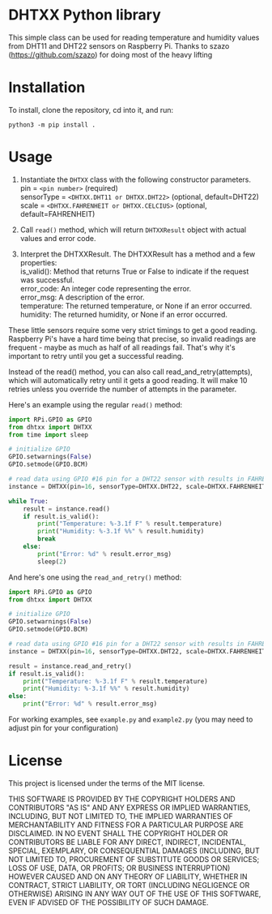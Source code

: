 # DHTXX Python library

This simple class can be used for reading temperature and humidity values from DHT11 and DHT22 sensors on Raspberry Pi.
Thanks to szazo (https://github.com/szazo) for doing most of the heavy lifting

# Installation

To install, clone the repository, cd into it, and run:

```
python3 -m pip install .
```

# Usage

1. Instantiate the `DHTXX` class with the following constructor parameters.  
    pin = `<pin number>` (required)  
    sensorType = `<DHTXX.DHT11 or DHTXX.DHT22>` (optional, default=DHT22)  
    scale = `<DHTXX.FAHRENHEIT or DHTXX.CELCIUS>` (optional, default=FAHRENHEIT)  

2. Call `read()` method, which will return `DHTXXResult` object with actual values and error code.

3. Interpret the DHTXXResult.  The DHTXXResult has a method and a few properties:  
    is_valid(): Method that returns True or False to indicate if the request was successful.  
    error_code: An integer code representing the error.  
    error_msg: A description of the error.  
    temperature: The returned temperature, or None if an error occurred.  
    humidity: The returned humidity, or None if an error occurred.

These little sensors require some very strict timings to get a good reading. Raspberry Pi's have a hard time being that precise, so invalid readings are frequent - maybe as much as half of all readings fail. That's why it's important to retry until you get a successful reading.

Instead of the read() method, you can also call read_and_retry(attempts), which will automatically retry until it gets a good reading. It will make 10 retries unless you override the number of attempts in the parameter.

Here's an example using the regular `read()` method:

```python
import RPi.GPIO as GPIO
from dhtxx import DHTXX
from time import sleep

# initialize GPIO
GPIO.setwarnings(False)
GPIO.setmode(GPIO.BCM)

# read data using GPIO #16 pin for a DHT22 sensor with results in FAHRENHEIT
instance = DHTXX(pin=16, sensorType=DHTXX.DHT22, scale=DHTXX.FAHRENHEIT)

while True:
    result = instance.read()
    if result.is_valid():
        print("Temperature: %-3.1f F" % result.temperature)
        print("Humidity: %-3.1f %%" % result.humidity)
        break
    else:
        print("Error: %d" % result.error_msg)
        sleep(2)
```

And here's one using the `read_and_retry()` method:

```python
import RPi.GPIO as GPIO
from dhtxx import DHTXX

# initialize GPIO
GPIO.setwarnings(False)
GPIO.setmode(GPIO.BCM)

# read data using GPIO #16 pin for a DHT22 sensor with results in FAHRENHEIT
instance = DHTXX(pin=16, sensorType=DHTXX.DHT22, scale=DHTXX.FAHRENHEIT)

result = instance.read_and_retry()
if result.is_valid():
    print("Temperature: %-3.1f F" % result.temperature)
    print("Humidity: %-3.1f %%" % result.humidity)
else:
    print("Error: %d" % result.error_msg)
```

For working examples, see `example.py` and `example2.py` (you may need to adjust pin for your configuration)

# License

This project is licensed under the terms of the MIT license.

THIS SOFTWARE IS PROVIDED BY THE COPYRIGHT HOLDERS AND CONTRIBUTORS "AS IS"
AND ANY EXPRESS OR IMPLIED WARRANTIES, INCLUDING, BUT NOT LIMITED TO, THE
IMPLIED WARRANTIES OF MERCHANTABILITY AND FITNESS FOR A PARTICULAR PURPOSE
ARE DISCLAIMED. IN NO EVENT SHALL THE COPYRIGHT HOLDER OR CONTRIBUTORS BE
LIABLE FOR ANY DIRECT, INDIRECT, INCIDENTAL, SPECIAL, EXEMPLARY, OR
CONSEQUENTIAL DAMAGES (INCLUDING, BUT NOT LIMITED TO, PROCUREMENT OF
SUBSTITUTE GOODS OR SERVICES; LOSS OF USE, DATA, OR PROFITS; OR BUSINESS
INTERRUPTION) HOWEVER CAUSED AND ON ANY THEORY OF LIABILITY, WHETHER IN
CONTRACT, STRICT LIABILITY, OR TORT (INCLUDING NEGLIGENCE OR OTHERWISE)
ARISING IN ANY WAY OUT OF THE USE OF THIS SOFTWARE, EVEN IF ADVISED OF THE
POSSIBILITY OF SUCH DAMAGE.
